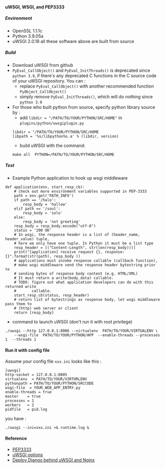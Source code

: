#### uWSGI, WSGI, and PEP3333

##### Environment

* OpenSSL 1.1.1c
* Python 3.9.05a
* uWSGI 2.0.18
all these software above are built from source


##### Build

* Download uWSGI from github
* `PyEval_CallObject()` and `PyEval_InitThreads()` is deprecated since `python 3.9`, if  there's any deprecated C functions in the C source code of your uWSGI repository. You can :
   * replace `PyEval_CallObject()` with another recommended function `PyObject_CallObject()`
   * simply remove `PyEval_InitThreads()`, which will do nothing since `python 3.9`
* For those who built python from source, specify python library source by :
   * add `libdir = "/PATH/TO/YOUR/PYTHON/SRC/HOME"` in `plugins/python/uwsgiplugin.py`
   ```
   libdir = "/PATH/TO/YOUR/PYTHON/SRC/HOME
   libpath = '%s/libpython%s.a' % (libdir, version)
   ```
   * build uWSGI with the command:
   ```
   make all  PYTHON=/PATH/TO/YOUR/PYTHON/SRC/HOME
   ```




##### Test

* Example Python application to hook up wsgi middleware

```
def application(env, start_resp_cb):
    # check out more environment variables supported in PEP-3333
    path = env.get('PATH_INFO')
    if path == '/halo':
        resp_body = 'hallow'
    elif path == '/soul':
        resp_body = 'solo'
    else:
        resp_body = 'not greeting'
    resp_body = resp_body.encode("utf-8")
    status = '200 OK'
    # In wsgi, the response header is a list of (header_name, header_value) tuple,
    # here we only have one tuple. In Python it must be a list type
    resp_header = [("Content-Length", str(len(resp_body)))]
    print("[application] receive request {}, response: {}".format(str(path), resp_body ))
    # applications must invoke response callable (callback function),
    # make wsgi middleware send the response header bytestring prior to
    # sending bytes of response body content (e.g. HTML/XML)
    # It must return a write(body_data) callable.
    # TODO: figure out what application developers can do with this returned write
    #       callable.
    start_resp_cb(status, resp_header)
    # return list of bytestrings as response body, let wsgi middleware pass them to
    # (http) web server or client
    return [resp_body]
```


* command to launch uWSGI (don't run it with root privilege)

```
./uwsgi --http 127.0.0.1:8006 --virtualenv  PATH/TO/YOUR/VIRTUALENV \
    --wsgi-file  PATH/TO/YOUR/PYTHON/APP  --enable-threads --processes 1  --threads 1
```

#### Run it with config file

Assume your config file `xxx.ini` looks like this :
```
[uwsgi]
http-socket = 127.0.0.1:8005
virtualenv  = PATH/TO/YOUR/VIRTURLENV
pythonpath = PATH/TO/YOUR/PYTHON/SRCCODE
wsgi-file  = YOUR_WEB_APP_ENTRY.py
enable-threads = true
master    = true
processes = 1
workers   = 2
pidfile   = pid.log
```

you have :
```
./uwsgi --ini=xxx.ini >& runtime.log &
```



#### Reference

* [PEP3333](https://www.python.org/dev/peps/pep-3333/)
* [uWSGI options](https://uwsgi-docs.readthedocs.io/en/latest/Options.html)
* [Deploy Django behind uWSGI and Nginx](https://www.vndeveloper.com/deploy-django-in-sub-directory-behind-uwsgi-and-nginx-on-centos-7/?fbclid=IwAR109_JIrhh_gssvbPvJ8FM6smBBW4w8bLxawx1dv9SoLauZLCf0z7JOMGI)


